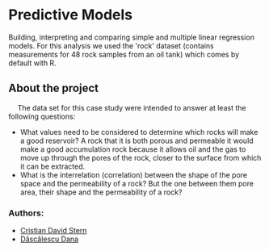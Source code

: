 # Predictive Models
Building, interpreting and comparing simple and multiple linear regression models. For this analysis we used the 'rock' dataset (contains measurements for 48 rock samples
from an oil tank) which comes by default with R.

## About the project <br>
&emsp; The data set for this case study were intended to answer at least the following questions:
* What values need to be considered to determine which rocks will make a good reservoir? A rock that
it is both porous and permeable it would make a good accumulation rock because it allows oil and
the gas to move up through the pores of the rock, closer to the surface from which it can be extracted.
* What is the interrelation (correlation) between the shape of the pore space and the permeability of a rock? But the one between them
pore area, their shape and the permeability of a rock?

### Authors: 
* [Cristian David Stern](https://github.com/crstern)
* [Dăscălescu Dana](https://github.com/danadascalescu00)
